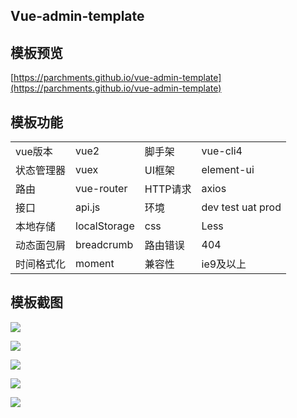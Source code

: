 ## Vue-admin-template  

## 模板预览  
[https://parchments.github.io/vue-admin-template](https://parchments.github.io/vue-admin-template)  

## 模板功能    
<table>
  <tbody>
    <tr>
      <td>vue版本</td>
      <td>vue2</td>
      <td>脚手架</td>
      <td>vue-cli4</td>
    </tr>
    <tr>
      <td>状态管理器</td>
      <td>vuex</td>
      <td>UI框架</td>
      <td>element-ui</td>
    </tr>
    <tr>
      <td>路由</td>
      <td>vue-router</td>
      <td>HTTP请求</td>
      <td>axios</td>
    </tr>
    <tr>
      <td>接口</td>
      <td>api.js</td>
      <td>环境</td>
      <td>dev test uat prod</td>
    </tr>
    <tr>
      <td>本地存储</td>
      <td>localStorage</td>
      <td>css</td>
      <td>Less</td>
    </tr>
    <tr>
      <td>动态面包屑</td>
      <td>breadcrumb</td>
      <td>路由错误</td>
      <td>404</td>
    </tr>
    <tr>
      <td>时间格式化</td>
      <td>moment</td>
      <td>兼容性</td>
      <td>ie9及以上</td>
    </tr>
  </tbody>
</table>
    
  
## 模板截图    
![](https://oscimg.oschina.net/oscnet/up-8be46288eb653187476ccde1f3a7422ad50.png)

![](https://oscimg.oschina.net/oscnet/up-3c9749ea63797ffd152417d4da74a10df15.png)

![](https://oscimg.oschina.net/oscnet/up-37480aed6b59e3467a6a836531476a4e236.png)

![](https://oscimg.oschina.net/oscnet/up-bfd112506b794049853f907b447ad3dff52.png)

![](https://oscimg.oschina.net/oscnet/up-1cc916bfd1d4c91adc83067521b89293d7d.png)



